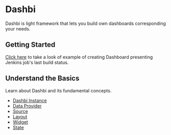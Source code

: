 # Dashbi

Dashbi is light framework that lets you build own dashboards corresponding your needs.

## Getting Started

[Click here](getting-started.md) to take a look of example of creating Dashboard presenting Jenkins job's last build status.

## Understand the Basics

Learn about Dashbi and its fundamental concepts.

- [Dashbi Instance](concepts.md#dashbi-instance)
- [Data Provider](concepts.md#data-provider)
- [Source](concepts.md#source)
- [Layout](concepts.md#layout)
- [Widget](concepts.md#widget)
- [State](concepts.md#state)
